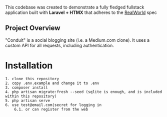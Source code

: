This codebase was created to demonstrate a fully fledged fullstack application built with **Laravel + HTMX** that adheres to the [RealWorld](https://github.com/gothinkster/realworld) spec

## Project Overview

"Conduit" is a social blogging site (i.e. a Medium.com clone). It uses a custom API for all requests, including authentication.

# Installation
```
1. clone this repository
2. copy .env.example and change it to .env
3. composer install
4. php artisan migrate:fresh --seed (sqlite is enough, and is included within this repository)
5. php artisan serve
6. use test@email.com|secret for logging in
	6.1. or can register from the web
```